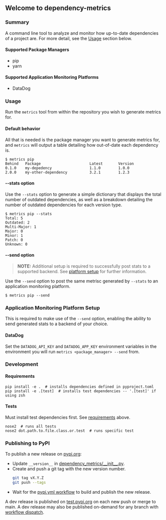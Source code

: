 ## Welcome to dependency-metrics ##

### Summary
A command line tool to analyze and monitor how up-to-date dependencies of a project are. For more detail, see the [Usage](#usage) section below.

#### Supported Package Managers
- pip
- yarn

#### Supported Application Monitoring Platforms
- DataDog


### Usage
Run the `metrics` tool from within the repository you wish to generate metrics for.

#### Default behavior

All that is needed is the package manager you want to generate metrics for, and `metrics` will output a table detailing
how out-of-date each dependency is.

```commandline
$ metrics pip
Behind   Package                      Latest       Version
0.1.0    my-depedency                 1.1.0        1.0.0
2.0.0    my-other-dependency          3.2.1        1.2.3
```

#### --stats option

Use the `--stats` option to generate a simple dictionary that displays the total number of outdated dependencies, as well as a breakdown detailing the number of outdated dependencies for each version type.

```commandline
$ metrics pip --stats
Total: 5
Outdated: 2
Multi-Major: 1
Major: 0
Minor: 1
Patch: 0
Unknown: 0
```

#### --send option

> **NOTE:**  Additional setup is required to successfully post stats to a supported backend. See [platform setup](#application-monitoring-platform-setup) for further information.

Use the `--send` option to post the same metrisc generated by `--stats` to an application monitoring platform.

```commandline
$ metrics pip --send
```

### Application Monitoring Platform Setup
This is required to make use of the `--send` option, enabling the ability to send generated stats to a backend of your choice.

#### DataDog
Set the `DATADOG_API_KEY` and `DATADOG_APP_KEY` environment variables in the environment you will run `metrics <package_manager> --send` from.

### Development

#### Requirements

```commandline
pip install -e .  # installs dependencies defined in pyproject.toml
pip install -e .[test]  # installs test dependencies -- '.[test]' if using zsh
```

#### Tests
Must install test dependencies first. See [requirements](#requirements) above.

```commandline
nose2  # runs all tests
nose2 dot.path.to.file.class.or.test  # runs specific test
```

### Publishing to PyPI

To publish a new release on [pypi.org](https://pypi.org/p/dependency-metrics/):

- Update `__version__` in [dependency_metrics/_\_init__.py](dependency_metrics/__init__.py).
- Create and push a git tag with the new version number.
  ```sh
  git tag vX.Y.Z
  git push --tags
  ```
- Wait for the [pypi.yml workflow](https://github.com/dimagi/dependency-metrics/actions/workflows/pypi.yml)
  to build and publish the new release.

A dev release is published on [test.pypi.org](https://test.pypi.org/p/dependency-metrics/)
on each new push or merge to main. A dev release may also be published
on-demand for any branch with
[workflow dispatch](https://github.com/dimagi/dependency-metrics/actions/workflows/pypi.yml).
